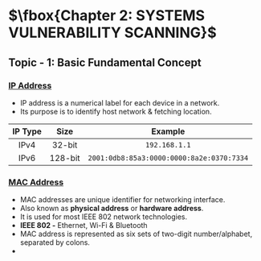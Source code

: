 # $\fbox{Chapter 2: SYSTEMS VULNERABILITY SCANNING}$





## **Topic - 1: Basic Fundamental Concept**

### <u>IP Address</u>

- IP address is a numerical label for each device in a network.
- Its purpose is to identify host network & fetching location.

| IP Type |  Size   |                  Example                  |
| :-----: | :-----: | :---------------------------------------: |
|  IPv4   | 32-bit  |               `192.168.1.1`               |
|  IPv6   | 128-bit | `2001:0db8:85a3:0000:0000:8a2e:0370:7334` |


### <u>MAC Address</u>

- MAC addresses are unique identifier for networking interface.
- Also known as **physical address** or **hardware address**.
- It is used for most IEEE 802 network technologies.
- **IEEE 802 -** Ethernet, Wi-Fi & Bluetooth
- MAC address is represented as six sets of two-digit number/alphabet, separated by colons.
- 